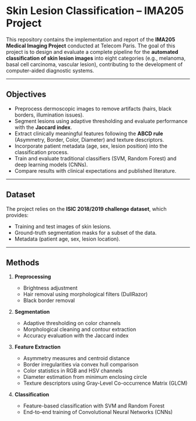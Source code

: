 # Skin Lesion Classification – IMA205 Project

This repository contains the implementation and report of the **IMA205 Medical Imaging Project** conducted at Telecom Paris. The goal of this project is to design and evaluate a complete pipeline for the **automated classification of skin lesion images** into eight categories (e.g., melanoma, basal cell carcinoma, vascular lesion), contributing to the development of computer-aided diagnostic systems.

---

## Objectives

- Preprocess dermoscopic images to remove artifacts (hairs, black borders, illumination issues).  
- Segment lesions using adaptive thresholding and evaluate performance with the **Jaccard index**.  
- Extract clinically meaningful features following the **ABCD rule** (Asymmetry, Border, Color, Diameter) and texture descriptors.  
- Incorporate patient metadata (age, sex, lesion position) into the classification process.  
- Train and evaluate traditional classifiers (SVM, Random Forest) and deep learning models (CNNs).  
- Compare results with clinical expectations and published literature.  

---

## Dataset

The project relies on the **ISIC 2018/2019 challenge dataset**, which provides:  
- Training and test images of skin lesions.  
- Ground-truth segmentation masks for a subset of the data.  
- Metadata (patient age, sex, lesion location).  

---

## Methods

1. **Preprocessing**  
   - Brightness adjustment  
   - Hair removal using morphological filters (DullRazor)  
   - Black border removal  

2. **Segmentation**  
   - Adaptive thresholding on color channels  
   - Morphological cleaning and contour extraction  
   - Accuracy evaluation with the Jaccard index  

3. **Feature Extraction**  
   - Asymmetry measures and centroid distance  
   - Border irregularities via convex hull comparison  
   - Color statistics in RGB and HSV channels  
   - Diameter estimation from minimum enclosing circle  
   - Texture descriptors using Gray-Level Co-occurrence Matrix (GLCM)  

4. **Classification**  
   - Feature-based classification with SVM and Random Forest  
   - End-to-end training of Convolutional Neural Networks (CNNs)  


